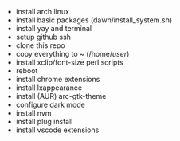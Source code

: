 - install arch linux
- install basic packages (dawn/install_system.sh)
- install yay and terminal
- setup github ssh
- clone this repo
- copy everything to ~ (/home/_user_)
- install xclip/font-size perl scripts
- reboot
- install chrome extensions
- install lxappearance
- install (AUR) arc-gtk-theme
- configure dark mode
- install nvm
- install plug install
- install vscode extensions

